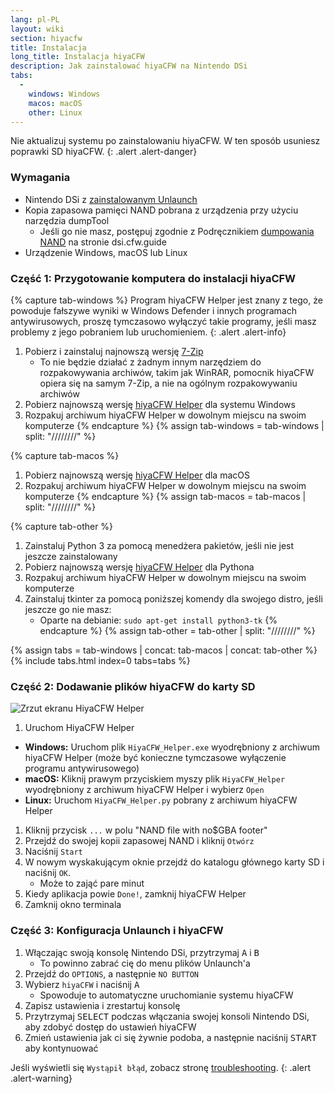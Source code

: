 ```yaml
---
lang: pl-PL
layout: wiki
section: hiyacfw
title: Instalacja
long_title: Instalacja hiyaCFW
description: Jak zainstalować hiyaCFW na Nintendo DSi
tabs:
  - 
    windows: Windows
    macos: macOS
    other: Linux
---
```


Nie aktualizuj systemu po zainstalowaniu hiyaCFW. W ten sposób usuniesz poprawki SD hiyaCFW.
{: .alert .alert-danger}

### Wymagania
- Nintendo DSi z [zainstalowanym Unlaunch](https://dsi.cfw.guide/installing-unlaunch)
- Kopia zapasowa pamięci NAND pobrana z urządzenia przy użyciu narzędzia dumpTool
   - Jeśli go nie masz, postępuj zgodnie z Podręcznikiem [dumpowania NAND](https://dsi.cfw.guide/dumping-nand) na stronie dsi.cfw.guide
- Urządzenie Windows, macOS lub Linux

### Część 1: Przygotowanie komputera do instalacji hiyaCFW
{% capture tab-windows %}
Program hiyaCFW Helper jest znany z tego, że powoduje fałszywe wyniki w Windows Defender i innych programach antywirusowych, proszę tymczasowo wyłączyć takie programy, jeśli masz problemy z jego pobraniem lub uruchomieniem.
{: .alert .alert-info}

1. Pobierz i zainstaluj najnowszą wersję [7-Zip](https://www.7-zip.org/download.html)
   - To nie będzie działać z żadnym innym narzędziem do rozpakowywania archiwów, takim jak WinRAR, pomocnik hiyaCFW opiera się na samym 7-Zip, a nie na ogólnym rozpakowywaniu archiwów
1. Pobierz najnowszą wersję [hiyaCFW Helper](https://github.com/mondul/HiyaCFW-Helper/releases) dla systemu Windows
1. Rozpakuj archiwum hiyaCFW Helper w dowolnym miejscu na swoim komputerze
{% endcapture %}
{% assign tab-windows = tab-windows | split: "////////" %}

{% capture tab-macos %}
1. Pobierz najnowszą wersję [hiyaCFW Helper](https://github.com/mondul/HiyaCFW-Helper/releases) dla macOS
1. Rozpakuj archiwum hiyaCFW Helper w dowolnym miejscu na swoim komputerze
{% endcapture %}
{% assign tab-macos = tab-macos | split: "////////" %}

{% capture tab-other %}
1. Zainstaluj Python 3 za pomocą menedżera pakietów, jeśli nie jest jeszcze zainstalowany
1. Pobierz najnowszą wersję [hiyaCFW Helper](https://github.com/mondul/HiyaCFW-Helper/releases) dla Pythona
1. Rozpakuj archiwum hiyaCFW Helper w dowolnym miejscu na swoim komputerze
1. Zainstaluj tkinter za pomocą poniższej komendy dla swojego distro, jeśli jeszcze go nie masz:
   - Oparte na debianie: `sudo apt-get install python3-tk`
{% endcapture %}
{% assign tab-other = tab-other | split: "////////" %}

{% assign tabs = tab-windows | concat: tab-macos | concat: tab-other %}
{% include tabs.html index=0 tabs=tabs %}

### Część 2: Dodawanie plików hiyaCFW do karty SD
![Zrzut ekranu HiyaCFW Helper](https://image.ibb.co/hhzKRL/Screen-Shot-2018-10-18-at-16-30-18.png)

1. Uruchom HiyaCFW Helper
  - **Windows:** Uruchom plik `HiyaCFW_Helper.exe` wyodrębniony z archiwum hiyaCFW Helper (może być konieczne tymczasowe wyłączenie programu antywirusowego)
  - **macOS:** Kliknij prawym przyciskiem myszy plik `HiyaCFW_Helper` wyodrębniony z archiwum hiyaCFW Helper i wybierz `Open`
  - **Linux:** Uruchom `HiyaCFW_Helper.py` pobrany z archiwum hiyaCFW Helper
1. Kliknij przycisk `...` w polu "NAND file with no$GBA footer"
1. Przejdź do swojej kopii zapasowej NAND i kliknij `Otwórz`
1. Naciśnij `Start`
1. W nowym wyskakującym oknie przejdź do katalogu głównego karty SD i naciśnij `OK`.
   - Może to zająć pare minut
1. Kiedy aplikacja powie `Done!`, zamknij hiyaCFW Helper
1. Zamknij okno terminala

### Część 3: Konfiguracja Unlaunch i hiyaCFW
1. Włączając swoją konsolę Nintendo DSi, przytrzymaj <kbd class="face">A</kbd> i <kbd class="face">B</kbd>
   - To powinno zabrać cię do menu plików Unlaunch'a
1. Przejdź do `OPTIONS`, a następnie `NO BUTTON`
1. Wybierz `hiyaCFW` i naciśnij <kbd class="face">A</kbd>
   - Spowoduje to automatyczne uruchomianie systemu hiyaCFW
1. Zapisz ustawienia i zrestartuj konsolę
1. Przytrzymaj <kbd>SELECT</kbd> podczas włączania swojej konsoli Nintendo DSi, aby zdobyć dostęp do ustawień hiyaCFW
1. Zmień ustawienia jak ci się żywnie podoba, a następnie naciśnij <kbd>START</kbd> aby kontynuować

Jeśli wyświetli się `Wystąpił błąd`, zobacz stronę [troubleshooting](troubleshooting#an-error-has-occurred).
{: .alert .alert-warning}
